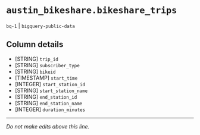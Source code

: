 # `austin_bikeshare.bikeshare_trips`
`bq-1` | `bigquery-public-data`

## Column details
* [STRING]    `trip_id`
* [STRING]    `subscriber_type`
* [STRING]    `bikeid`
* [TIMESTAMP] `start_time`
* [INTEGER]   `start_station_id`
* [STRING]    `start_station_name`
* [STRING]    `end_station_id`
* [STRING]    `end_station_name`
* [INTEGER]   `duration_minutes`

-------------------------------------------------------------------------------
*Do not make edits above this line.*
